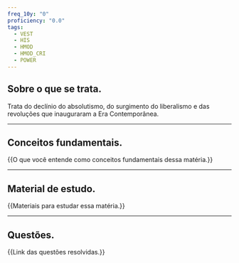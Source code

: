 ```yaml
---
freq_10y: "0"
proficiency: "0.0"
tags:
  - VEST
  - HIS
  - HMOD
  - HMOD_CRI
  - POWER
---
```

## Sobre o que se trata.

Trata do declínio do absolutismo, do surgimento do liberalismo e das revoluções que inauguraram a Era Contemporânea.

--- 
## Conceitos fundamentais.

{{O que você entende como conceitos fundamentais dessa matéria.}}

---
## Material de estudo.

{{Materiais para estudar essa matéria.}}

--- 
## Questões.

{{Link das questões resolvidas.}}
